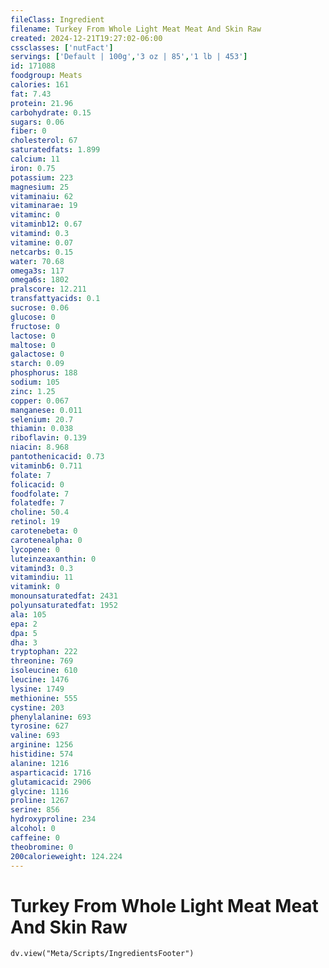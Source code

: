 ```yaml
---
fileClass: Ingredient
filename: Turkey From Whole Light Meat Meat And Skin Raw
created: 2024-12-21T19:27:02-06:00
cssclasses: ['nutFact']
servings: ['Default | 100g','3 oz | 85','1 lb | 453']
id: 171088
foodgroup: Meats
calories: 161
fat: 7.43
protein: 21.96
carbohydrate: 0.15
sugars: 0.06
fiber: 0
cholesterol: 67
saturatedfats: 1.899
calcium: 11
iron: 0.75
potassium: 223
magnesium: 25
vitaminaiu: 62
vitaminarae: 19
vitaminc: 0
vitaminb12: 0.67
vitamind: 0.3
vitamine: 0.07
netcarbs: 0.15
water: 70.68
omega3s: 117
omega6s: 1802
pralscore: 12.211
transfattyacids: 0.1
sucrose: 0.06
glucose: 0
fructose: 0
lactose: 0
maltose: 0
galactose: 0
starch: 0.09
phosphorus: 188
sodium: 105
zinc: 1.25
copper: 0.067
manganese: 0.011
selenium: 20.7
thiamin: 0.038
riboflavin: 0.139
niacin: 8.968
pantothenicacid: 0.73
vitaminb6: 0.711
folate: 7
folicacid: 0
foodfolate: 7
folatedfe: 7
choline: 50.4
retinol: 19
carotenebeta: 0
carotenealpha: 0
lycopene: 0
luteinzeaxanthin: 0
vitamind3: 0.3
vitamindiu: 11
vitamink: 0
monounsaturatedfat: 2431
polyunsaturatedfat: 1952
ala: 105
epa: 2
dpa: 5
dha: 3
tryptophan: 222
threonine: 769
isoleucine: 610
leucine: 1476
lysine: 1749
methionine: 555
cystine: 203
phenylalanine: 693
tyrosine: 627
valine: 693
arginine: 1256
histidine: 574
alanine: 1216
asparticacid: 1716
glutamicacid: 2906
glycine: 1116
proline: 1267
serine: 856
hydroxyproline: 234
alcohol: 0
caffeine: 0
theobromine: 0
200calorieweight: 124.224
---
```


# Turkey From Whole Light Meat Meat And Skin Raw

```dataviewjs
dv.view("Meta/Scripts/IngredientsFooter")
```